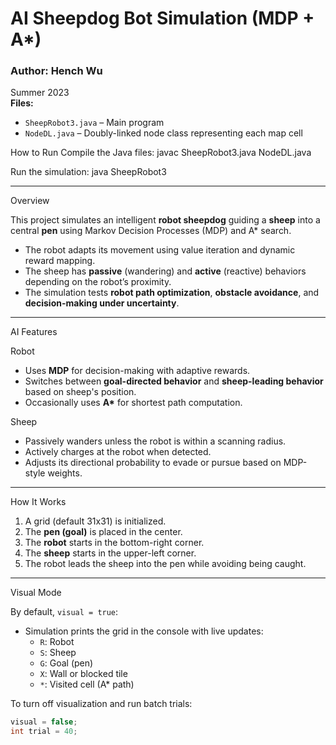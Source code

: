# AI Sheepdog Bot Simulation (MDP + A*)

### Author: Hench Wu  
Summer 2023  
**Files:**  
- `SheepRobot3.java` – Main program  
- `NodeDL.java` – Doubly-linked node class representing each map cell  

How to Run
Compile the Java files:
javac SheepRobot3.java NodeDL.java

Run the simulation:
java SheepRobot3

---

Overview

This project simulates an intelligent **robot sheepdog** guiding a **sheep** into a central **pen** using Markov Decision Processes (MDP) and A* search.

- The robot adapts its movement using value iteration and dynamic reward mapping.
- The sheep has **passive** (wandering) and **active** (reactive) behaviors depending on the robot’s proximity.
- The simulation tests **robot path optimization**, **obstacle avoidance**, and **decision-making under uncertainty**.

---

AI Features

Robot
- Uses **MDP** for decision-making with adaptive rewards.
- Switches between **goal-directed behavior** and **sheep-leading behavior** based on sheep's position.
- Occasionally uses **A\*** for shortest path computation.

Sheep
- Passively wanders unless the robot is within a scanning radius.
- Actively charges at the robot when detected.
- Adjusts its directional probability to evade or pursue based on MDP-style weights.

---

How It Works

1. A grid (default 31x31) is initialized.
2. The **pen (goal)** is placed in the center.
3. The **robot** starts in the bottom-right corner.
4. The **sheep** starts in the upper-left corner.
5. The robot leads the sheep into the pen while avoiding being caught.

---

Visual Mode

By default, `visual = true`:
- Simulation prints the grid in the console with live updates:
  - `R`: Robot
  - `S`: Sheep
  - `G`: Goal (pen)
  - `X`: Wall or blocked tile
  - `*`: Visited cell (A* path)
  
To turn off visualization and run batch trials:
```java
visual = false;
int trial = 40;

